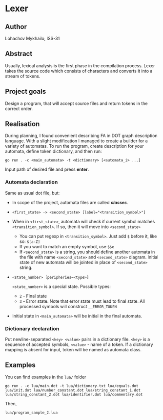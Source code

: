 # Lexer
## Author
Lohachov Mykhailo, ISS-31

## Abstract
Usually, lexical analysis is the first phase in the compilation process.
Lexer takes the source code which consists of characters and converts it into a stream of tokens.

## Project goals
Design a program, that will accept source files and return tokens in the correct order.

## Realisation
During planning, I found convenient describing FA in DOT graph description language. 
With a slight modification I managed to create a builder for a variety of automatas.
To run the program, create description for your automata, define token dictionary, and then run:
```
go run . -c <main_automata> -t <dictionary> [<automata_i> ...]
```
Input path of desired file and press __enter__.

### Automata declaration
Same as usual dot file, but:
- In scope of the project, automata files are called ___classes___.
- ```
  <first_state> -> <second_state> [label="<transition_symbol>"]
  ```
- When in `<first_state>`, automata will check if current symbol matches `<transition_symbol>`. If so, then it will move into `<second_state>`
  - You can put regexp in `<transition_symbol>`. Just add `$` before it, like so: `$[a-Z]`
  - If you want to match an empty symbol, use `$$e`
  - If `<second_state>` is a string, you should define another automata in the file with name `<second_state>` and `<second_state>`
  diagram. Initial state of new automata will be jointed in place of `<second_state>` string.

- ```
  <state_number> [peripheries=<type>]
  ```
  `<state_number>` is a special state.
  Possible types:
    - `2` - Final state
    - `3` - Error state. Note that error state must lead to final state. All processed symbols will construct `__ERROR_TOKEN`

- Initial state in `<main_automata>` will be initial in the final automata.

### Dictionary declaration
Put newline-separated `<key> <value>` pairs in a dictionary file.
`<key>` is a sequence of accepted symbols, `<value>` - name of a token.
If a dictionary mapping is absent for input, token will be named as automata class.

## Examples
You can find examples in the `lua/` folder
```
go run . -c lua/main.dot -t lua/dictionary.txt lua/equals.dot lua/init.dot lua/number_constant.dot lua/string_constant_1.dot lua/string_constant_2.dot lua/identifier.dot lua/commentary.dot
```
Then, 
```
lua/program_sample_2.lua
```